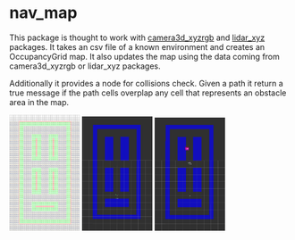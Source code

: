 # nav_map
This package is thought to work with [camera3d_xyzrgb](https://github.com/giacomotomasi/camera3d_xyzrgb.git) and [lidar_xyz](https://github.com/giacomotomasi/lidar_xyz.git) packages. It takes an csv file of a known environment and creates an OccupancyGrid map. It also updates the map using the data coming from camera3d_xyzrgb or lidar_xyz packages.

Additionally it provides a node for collisions check. Given a path it return a true message if the path cells overplap any cell that represents an obstacle area in the map.



<img src="https://github.com/giacomotomasi/nav_map/blob/main/img/map_excel.png" width="25%" height="25%">

<img src="https://github.com/giacomotomasi/nav_map/blob/main/img/map_free.png" width="25%" height="25%">

<img src="https://github.com/giacomotomasi/nav_map/blob/main/img/map_obs.png" width="25%" height="25%">
